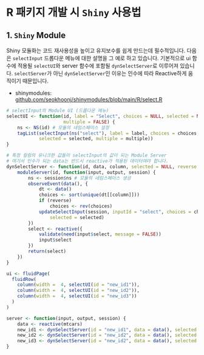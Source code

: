 # R 패키지 개발 시 `Shiny` 사용법

## 1. `Shiny` Module

Shiny 모듈화는 코드 재사용성을 높이고 유지보수를 쉽게 만드는데 필수적입니다. 다음은 `selectInput` 드롭다운 메뉴에 대한 설명을 그 예로 하고 있습니다. 기본적으로 ui 함수에 적용될 `selectUI`와 server 함수에 포함될 `dynSelectServer`로 이루어져 있습니다. `selectServer`가 아닌 `dynSelectServer`인 이유는 인수에 따라 Reactive하게 움직이기 때문입니다.

- shinymodules: <a href= "https://github.com/seokhoonj/shinymodules/blob/main/R/select.R" target="_blank" rel="noopener noreferrer">github.com/seokhoonj/shinymodules/blob/main/R/select.R</a>

``` r
# selectInput의 Module UI (드롭다운 메뉴)
selectUI <- function(id, label = "Select", choices = NULL, selected = NULL, 
                     multiple = FALSE) {
    ns <- NS(id) # 모듈의 네임스페이스 설정
    tagList(selectInput(ns("select"), label = label, choices = choices, 
            selected = selected, multiple = multiple))
}

# 특정 컬럼의 유니크한 값들이 selectInput의 값이 되는 Module Server
# 여기서 인수가 되는 data는 반드시 reactive가 적용된 데이터여야 합니다.
dynSelectServer <- function(id, data, column, selected = NULL, reverse = FALSE) {
    moduleServer(id, function(input, output, session) {
        ns <- session$ns # 모듈의 네임스페이스 생성
        observeEvent(data(), {
            dt <- data()
            choices <- sort(unique(dt[[column]]))
            if (reverse) 
                choices <- rev(choices)
            updateSelectInput(session, inputId = "select", choices = choices, 
                selected = selected)
        })
        select <- reactive({
            validate(need(input$select, message = FALSE))
            input$select
        })
        return(select)
    })
}
```

``` r
ui <- fluidPage(
  fluidRow(
    column(width =  4, selectUI(id = "new_id1")),
    column(width =  4, selectUI(id = "new_id2")),
    column(width =  4, selectUI(id = "new_id3"))
  )
)

server <- function(input, output, session) {
    data <- reactive(mtcars)
    new_id1 <- dynSelectServer(id = "new_id1", data = data(), selected = "vs")
    new_id2 <- dynSelectServer(id = "new_id2", data = data(), selected = "am")
    new_id3 <- dynSelectServer(id = "new_id2", data = data(), selected = "cyl")
}
```
